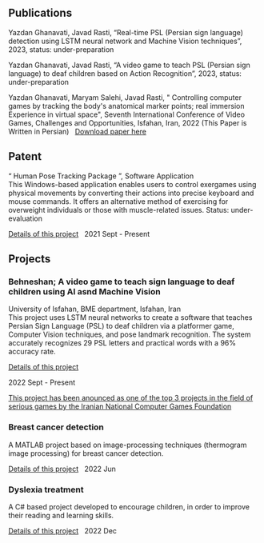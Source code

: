 
## Publications
Yazdan Ghanavati, Javad Rasti, “Real-time PSL (Persian sign language) detection using LSTM neural network and Machine Vision techniques”, 2023, status: under-preparation
&nbsp;
&nbsp;

Yazdan Ghanavati, Javad Rasti, “A video game to teach PSL (Persian sign language) to deaf children based on Action Recognition”, 2023, status: under-preparation
&nbsp;
&nbsp;

Yazdan Ghanavati, Maryam Salehi, Javad Rasti, " Controlling computer games by tracking the body's anatomical marker points; real immersion Experience in virtual space", Seventh International Conference of Video Games, Challenges and Opportunities, Isfahan, Iran, 2022 (This Paper is Written in Persian)
&nbsp;
[Download paper here](https://civilica.com/doc/1445614)
&nbsp;

## Patent
“ Human Pose Tracking Package ”, Software Application		 			        
This Windows-based application enables users to control exergames using physical movements by converting their actions into precise keyboard and mouse commands. It offers an alternative method of exercising for overweight individuals or those with muscle-related issues. Status: under-evaluation
&nbsp;

[Details of this project](https://github.com/Yazdan-Ghanavati/Human-Pose-Tracking-Package)
&nbsp;
2021 Sept - Present
&nbsp;
&nbsp;
&nbsp;



## Projects
### Behneshan; A video game to teach sign language to deaf children using AI asnd Machine Vision       	         
University of Isfahan, BME department, Isfahan, Iran				          
This project uses LSTM neural networks to create a software that teaches Persian Sign Language (PSL) to deaf children via a platformer game, Computer Vision techniques, and pose landmark recognition. The system accurately recognizes 29 PSL letters and practical words with a 96% accuracy rate.
&nbsp;

[Details of this project](https://github.com/Yazdan-Ghanavati/Behneshan)
&nbsp;
&nbsp;

2022 Sept - Present
&nbsp;
&nbsp;

[This project has been anounced as one of the top 3 projects in the field of serious games by the Iranian National Computer Games Foundation](https://ircg.ir/s/2ff)
&nbsp;
&nbsp;

### Breast cancer detection			   							           
A MATLAB project based on image-processing techniques (thermogram image processing) for breast cancer detection. 
&nbsp;
&nbsp;

[Details of this project](https://github.com/Yazdan-Ghanavati/Breast-Cancer-Detection)
&nbsp;
2022 Jun
&nbsp;

### Dyslexia treatment 											          
A C# based project developed to encourage children, in order to improve their reading and learning skills. 
&nbsp;
&nbsp;

[Details of this project](https://github.com/Yazdan-Ghanavati/Dyslexia-)
&nbsp;
2022 Dec
&nbsp;
&nbsp;


